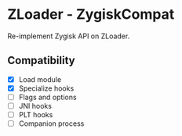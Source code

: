 # ZLoader - ZygiskCompat

Re-implement Zygisk API on ZLoader.

## Compatibility

- [x] Load module
- [x] Specialize hooks
- [ ] Flags and options
- [ ] JNI hooks
- [ ] PLT hooks
- [ ] Companion process
